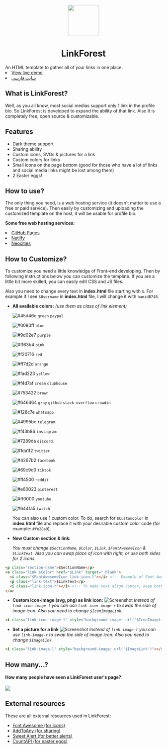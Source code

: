<a href="#"><p align="center"><img src="https://cdn.jsdelivr.net/gh/hamid0740/LinkForest@main/logo.png" width="100px"></p></a>
<h1 align="center">LinkForest</h1>
An HTML template to gather all of your links in one place.
<li><a href="" target="_blank">View live demo</a></li>
<li><a href="https://linkforest.neocities.org" target="_blank">سایت فارسی</a></li>

## What is LinkForest?
Well, as you all know, most social medias support only 1 link in the profile bio. So LinkForest is developed to expand the ability of that link. Also It is completely free, open source & customizable.

## Features
- Dark theme support
- Sharing ability
- Custom icons, SVGs & pictures for a link
- Custom colors for links
- Small icons on the page bottom (good for those who have a lot of links and social media links might be lost among them)
- 2 Easter eggs!

## How to use?
The only thing you need, is a web hosting service (it doesn't matter to use a free or paid service). Then easily by customizing and uploading the customized template on the host, it will be usable for profile bio.

<b>Some free web hosting services:</b>
<li><a href="https://pages.github.com" target="_blank">GitHub Pages</a></li>
<li><a href="https://netlify.com" target="_blank">Netlify</a></li>
<li><a href="https://neocities.org" target="_blank">Neocities</a></li>

## How to Customize?
To customize you need a little knowledge of Front-end developing. Then by following instructions below you can customize the template. If you are a little bit more skilled, you can easily edit CSS and JS files.

Also you need to change every text in **index.html** file starting with `$`. For example if I see `$Username` in **index.html** file, I will change it with `hamid0740`.

- **All available colors:** *(use them as class of link element)*

    ![#45d46e](https://via.placeholder.com/20/45d46e/ffffff?text=+) `green` `paypal`

    ![#0080ff](https://via.placeholder.com/20/0080ff/ffffff?text=+) `blue`

    ![#9d02e7](https://via.placeholder.com/20/9d02e7/ffffff?text=+) `purple`

    ![#ff63b4](https://via.placeholder.com/20/ff63b4/ffffff?text=+) `pink`

    ![#f20716](https://via.placeholder.com/20/f20716/ffffff?text=+) `red`

    ![#ff7d2d](https://via.placeholder.com/20/ff7d2d/ffffff?text=+) `orange`

    ![#fad223](https://via.placeholder.com/20/fad223/ffffff?text=+) `yellow`

    ![#f4d7af](https://via.placeholder.com/20/f4d7af/ffffff?text=+) `cream` `clubhouse`

    ![#753422](https://via.placeholder.com/20/753422/ffffff?text=+) `brown`

    ![#646464](https://via.placeholder.com/20/646464/ffffff?text=+) `gray` `github` `stack-overflow` `crowdin`

    ![#128c7e](https://via.placeholder.com/20/128c7e/ffffff?text=+) `whatsapp`

    ![#4995be](https://via.placeholder.com/20/4995be/ffffff?text=+) `telegram`

    ![#f43b86](https://via.placeholder.com/20/f43b86/ffffff?text=+) `instagram`

    ![#7289da](https://via.placeholder.com/20/7289da/ffffff?text=+) `discord`

    ![#1da1f2](https://via.placeholder.com/20/1da1f2/ffffff?text=+) `twitter`

    ![#4267b2](https://via.placeholder.com/20/4267b2/ffffff?text=+) `facebook`

    ![#69c9d0](https://via.placeholder.com/20/69c9d0/ffffff?text=+) `tiktok`

    ![#ff4500](https://via.placeholder.com/20/ff4500/ffffff?text=+) `reddit`

    ![#e60023](https://via.placeholder.com/20/e60023/ffffff?text=+) `pinterest`

    ![#ff0000](https://via.placeholder.com/20/ff0000/ffffff?text=+) `youtube`

    ![#6441a5](https://via.placeholder.com/20/6441a5/ffffff?text=+) `twitch`

    You can also use 1 custom color. To do, search for `$CustomColor` in **index.html** file and replace it with your desirable custom color code (for example: `#fe28a9`).

- **New Custom section & link:**

    *You must change `$SectionName`, `$Color`, `$Link`, `$FontAwsomeIcon` & `$LinkText`. Also you can swap place of icon with right, or use both sides for 2 icons.*
```HTML
<p class="section-name">$SectionName</p>
<a class="link $Color" href="$Link" target="_blank">
  <i class="$FontAwesomeIcon link-icon-l"></i> <!-- Example of Font Awesome icon: 'fab fa-github' -->
  <p class="link-text">$LinkText</p>
  <i class="link-icon-r"></i> <!-- To make text align center, keep both 'link-icon-l' and 'link-icon-r' elements. EVEN HAVING NO ICON OR IMAGE -->
</a>
```

- **Custom icon-image (svg, png) as link icon:**
    ![Screenshot](https://i.ibb.co/KbDgTCv/Link-Forest-link-icon-image.jpg)
    *Instead of `link-icon-image-l` you can use `link-icon-image-r` to swap the side of image icon. Also you need to change `$IconImageLink`.*

```HTML
<i class="link-icon-image-l" style="background-image: url('$IconImageLink')"></i>
```

- **Set a picture for a link**
    ![Screenshot](https://i.ibb.co/VQsgVD1/Link-Forest-link-image.jpg)
    *Instead of `link-image-l` you can use `link-image-r` to swap the side of image icon. Also you need to change `$ImageLink`.*

```HTML
<i class="link-image-l" style="background-image: url('$ImageLink')"></i>
```

## How many...?
#### How many people have seen a LinkForest user's page?

![](https://img.shields.io/badge/dynamic/json?color=brightgreen&label=Seen&query=value&url=https%3A%2F%2Fapi.countapi.xyz%2Fget%2FLinkForest%2F&logo=data:image/svg+xml;base64,PHN2ZyB4bWxucz0iaHR0cDovL3d3dy53My5vcmcvMjAwMC9zdmciIHdpZHRoPSIyNCIgaGVpZ2h0PSIyNCIgdmlld0JveD0iMCAwIDI0IDI0Ij48cGF0aCBmaWxsPSIjNGNjNTFlIiBkPSJNMTUgMTJjMCAxLjY1NC0xLjM0NiAzLTMgM3MtMy0xLjM0Ni0zLTMgMS4zNDYtMyAzLTMgMyAxLjM0NiAzIDN6bTktLjQ0OXMtNC4yNTIgOC40NDktMTEuOTg1IDguNDQ5Yy03LjE4IDAtMTIuMDE1LTguNDQ5LTEyLjAxNS04LjQ0OXM0LjQ0Ni03LjU1MSAxMi4wMTUtNy41NTFjNy42OTQgMCAxMS45ODUgNy41NTEgMTEuOTg1IDcuNTUxem0tNyAuNDQ5YzAtMi43NTctMi4yNDMtNS01LTVzLTUgMi4yNDMtNSA1IDIuMjQzIDUgNSA1IDUtMi4yNDMgNS01eiIvPjwvc3ZnPg==)


## External resources
These are all external resources used in LinkForest:
- [Font Awesome (for icons)](https://fontawesome.com)
- [AddToAny (for sharing)](https://addtoany.com)
- [Sweet Alert (for better alerts)](https://sweetalert.js.org)
- [CountAPI (for easter eggs)](https://countapi.xyz)
